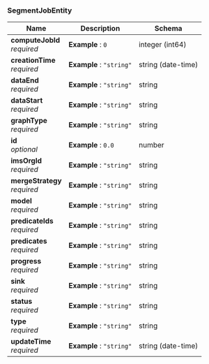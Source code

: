 
<a name="segmentjobentity"></a>
### SegmentJobEntity

|Name|Description|Schema|
|---|---|---|
|**computeJobId**  <br>*required*|**Example** : `0`|integer (int64)|
|**creationTime**  <br>*required*|**Example** : `"string"`|string (date-time)|
|**dataEnd**  <br>*required*|**Example** : `"string"`|string|
|**dataStart**  <br>*required*|**Example** : `"string"`|string|
|**graphType**  <br>*required*|**Example** : `"string"`|string|
|**id**  <br>*optional*|**Example** : `0.0`|number|
|**imsOrgId**  <br>*required*|**Example** : `"string"`|string|
|**mergeStrategy**  <br>*required*|**Example** : `"string"`|string|
|**model**  <br>*required*|**Example** : `"string"`|string|
|**predicateIds**  <br>*required*|**Example** : `"string"`|string|
|**predicates**  <br>*required*|**Example** : `"string"`|string|
|**progress**  <br>*required*|**Example** : `"string"`|string|
|**sink**  <br>*required*|**Example** : `"string"`|string|
|**status**  <br>*required*|**Example** : `"string"`|string|
|**type**  <br>*required*|**Example** : `"string"`|string|
|**updateTime**  <br>*required*|**Example** : `"string"`|string (date-time)|



